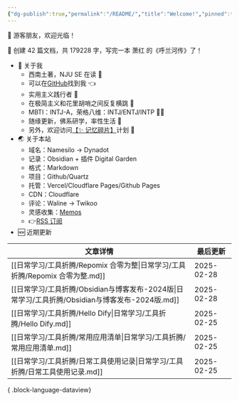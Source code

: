 ```yaml
---
{"dg-publish":true,"permalink":"/README/","title":"Welcome!","pinned":true,"tags":["home","gardenEntry"],"noteIcon":"1","created":"2023-07-14T17:22:00.770+08:00","updated":"2025-02-25T16:11:49.087+08:00"}
---
```


👋 游客朋友，欢迎光临！

<p><span>👏 创建 42 篇文档，共 179228 字，写完一本 萧红 的《呼兰河传》了！</span></p>

- 🤔 关于我
  - 西南土著，NJU SE 在读 📖
  - 可以在[GitHub](https://github.com/XR-Y)找到我 👈
  - 实用主义践行者 🙌
  - 在极简主义和花里胡哨之间反复横跳 🤹
  - MBTI：INTJ-A，荣格八维：INTJ/ENTJ/INTP 🙋‍♂️
  - 随缘更新，佛系研学，率性生活 🎉
  - 另外，欢迎访问[【✨ 记忆碎片】](https://memos.xryuu.com)计划 👀
- 🌏 关于本站
  - 域名：Namesilo → Dynadot
  - 记录：Obsidian + 插件 Digital Garden
  - 格式：Markdown
  - 项目：Github/Quartz
  - 托管：Vercel/Cloudflare Pages/Github Pages
  - CDN：Cloudflare
  - 评论：Waline → Twikoo
  - 灵感收集：[Memos](https://usememos.com/)
  - 👉[RSS 订阅](https://xryuu.com/feed.xml)
- 🆕 近期更新

| 文章详情                                                                   | 最后更新       |
| ---------------------------------------------------------------------- | ---------- |
| [[日常学习/工具折腾/Repomix 合零为整\|日常学习/工具折腾/Repomix 合零为整.md]]               | 2025-02-28 |
| [[日常学习/工具折腾/Obsidian与博客发布-2024版\|日常学习/工具折腾/Obsidian与博客发布-2024版.md]] | 2025-02-28 |
| [[日常学习/工具折腾/Hello Dify\|日常学习/工具折腾/Hello Dify.md]]                   | 2025-02-25 |
| [[日常学习/工具折腾/常用应用清单\|日常学习/工具折腾/常用应用清单.md]]                           | 2025-02-25 |
| [[日常学习/工具折腾/日常工具使用记录\|日常学习/工具折腾/日常工具使用记录.md]]                       | 2025-02-25 |

{ .block-language-dataview}

